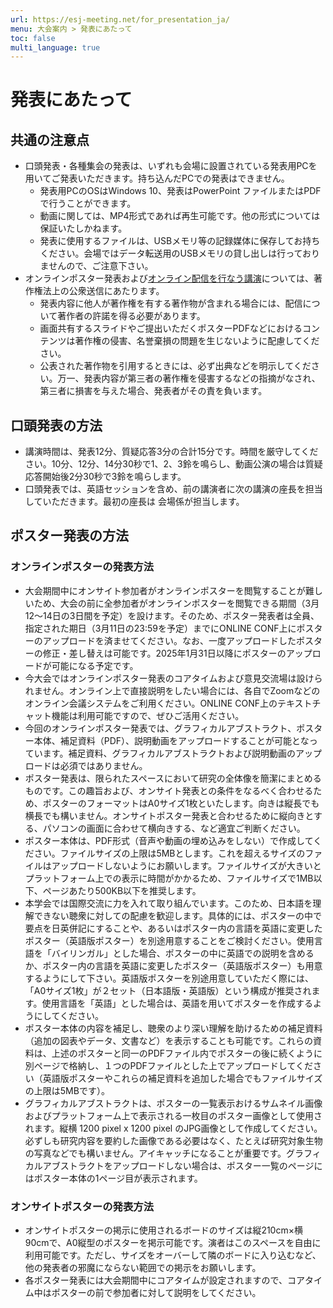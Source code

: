 ```yaml
---
url: https://esj-meeting.net/for_presentation_ja/
menu: 大会案内 > 発表にあたって
toc: false
multi_language: true
---
```


# 発表にあたって

## 共通の注意点
- 口頭発表・各種集会の発表は、いずれも会場に設置されている発表用PCを用いてご発表いただきます。持ち込んだPCでの発表はできません。
	- 発表用PCのOSはWindows 10、発表はPowerPoint ファイルまたはPDFで行うことができます。
	- 動画に関しては、MP4形式であれば再生可能です。他の形式については保証いたしかねます。
	- 発表に使用するファイルは、USBメモリ等の記録媒体に保存してお持ちください。会場ではデータ転送用のUSBメモリの貸し出しは行っておりませんので、ご注意下さい。
- オンラインポスター発表および[オンライン配信を行なう講演](basic_information_ja#大会形式)については、著作権法上の公衆送信にあたります。
	- 発表内容に他人が著作権を有する著作物が含まれる場合には、配信について著作者の許諾を得る必要があります。
	- 画面共有するスライドやご提出いただくポスターPDFなどにおけるコンテンツは著作権の侵害、名誉棄損の問題を生じないように配慮してください。
	- 公表された著作物を引用するときには、必ず出典などを明示してください。万一、発表内容が第三者の著作権を侵害するなどの指摘がなされ、第三者に損害を与えた場合、発表者がその責を負います。

## 口頭発表の方法

- 講演時間は、発表12分、質疑応答3分の合計15分です。時間を厳守してください。10分、12分、14分30秒で1、2、3鈴を鳴らし、動画公演の場合は質疑応答開始後2分30秒で3鈴を鳴らします。
- 口頭発表では、英語セッションを含め、前の講演者に次の講演の座長を担当していただきます。最初の座長は 会場係が担当します。

## ポスター発表の方法
### オンラインポスターの発表方法
- 大会期間中にオンサイト参加者がオンラインポスターを閲覧することが難しいため、大会の前に全参加者がオンラインポスターを閲覧できる期間（3月12～14日の3日間を予定）を設けます。そのため、ポスター発表者は全員、指定された期日（3月11日の23:59を予定）までにONLINE CONF上にポスターのアップロードを済ませてください。なお、一度アップロードしたポスターの修正・差し替えは可能です。2025年1月31日以降にポスターのアップロードが可能になる予定です。 <!-- #アグリスマイルに確認済み。しかし、要旨の締め切りより先にアップできるのも変かもしれない… -->
- 今大会ではオンラインポスター発表のコアタイムおよび意見交流場は設けられません。オンライン上で直接説明をしたい場合には、各自でZoomなどのオンライン会議システムをご利用ください。ONLINE 
CONF上のテキストチャット機能は利用可能ですので、ぜひご活用ください。
- 今回のオンラインポスター発表では、グラフィカルアブストラクト、ポスター本体、補足資料（PDF）、説明動画をアップロードすることが可能となっています。補足資料、グラフィカルアブストラクトおよび説明動画のアップロードは必須ではありません。
- ポスター発表は、限られたスペースにおいて研究の全体像を簡潔にまとめるものです。この趣旨および、オンサイト発表との条件をなるべく合わせるため、ポスターのフォーマットはA0サイズ1枚といたします。向きは縦長でも横長でも構いません。オンサイトポスター発表と合わせるために縦向きとする、パソコンの画面に合わせて横向きする、など適宜ご判断ください。
- ポスター本体は、PDF形式（音声や動画の埋め込みをしない）で作成してください。ファイルサイズの上限は5MBとします。これを超えるサイズのファイルはアップロードしないようにお願いします。ファイルサイズが大きいとプラットフォーム上での表示に時間がかかるため、ファイルサイズで1MB以下、ページあたり500KB以下を推奨します。<!-- #アグリスマイルに確認済み -->
- 本学会では国際交流に力を入れて取り組んでいます。このため、日本語を理解できない聴衆に対しての配慮を歓迎します。具体的には、ポスターの中で要点を日英併記にすることや、あるいはポスター内の言語を英語に変更したポスター（英語版ポスター）を別途用意することをご検討ください。使用言語を<!--「英語」、もしくは #「英語」の場合はすべて英語では？-->「バイリンガル」とした場合、ポスターの中に英語での説明を含めるか、ポスター内の言語を英語に変更したポスター（英語版ポスター）も用意するようにして下さい。英語版ポスターを別途用意していただく際には、「A0サイズ1枚」が２セット（日本語版・英語版）という構成が推奨されます。使用言語を「英語」とした場合は、英語を用いてポスターを作成するようにしてください。
- ポスター本体の内容を補足し、聴衆のより深い理解を助けるための補足資料（追加の図表やデータ、文書など）を表示することも可能です。これらの資料は、上述のポスターと同一のPDFファイル内でポスターの後に続くように別ページで格納し、１つのPDFファイルとした上でアップロードしてください（英語版ポスターやこれらの補足資料を追加した場合でもファイルサイズの上限は5MBです）。<!-- #コメントのファイル添付機能にアップするやり方もあるようだが、周知するか、周知の方法についは要検討 -->
- グラフィカルアブストラクトは、ポスターの一覧表示おけるサムネイル画像およびプラットフォーム上で表示される一枚目のポスター画像として使用されます。縦横 1200 pixel x 1200 pixel のJPG画像として作成してください。必ずしも研究内容を要約した画像である必要はなく、たとえば研究対象生物の写真などでも構いません。アイキャッチになることが重要です。グラフィカルアブストラクトをアップロードしない場合は、ポスター一覧のページにはポスター本体の1ページ目が表示されます。
<!-- #以下は9月の時点でHPにアップしなくてよい 
- ポスター内容を説明する動画や発表内容に関連する動画をアップロードすることができます（２ファイルまで／MP4形式のみ／500 MB以下／５分以内）。プラットフォーム上では、この動画はポスターとは別に表示されます。聴衆はポスターを表示したまま動画を視聴したり、動画ファイルに含まれる音声だけを聞きながらポスターを眺めたりすることができます。
- アップロードされたポスターや説明動画は、ダウンロードやテキストのコピーができない設定になります。
ポスターは会期後１ヶ月間程度プラットフォーム上で閲覧できる状態が続き、この間はテキストチャットを用いたディスカッションも引き続き可能にする予定です。会期後も、交流の場としてご活用ください。
-->

### オンサイトポスターの発表方法
- オンサイトポスターの掲示に使用されるボードのサイズは縦210cm×横90cmで、A0縦型のポスターを掲示可能です。演者はこのスペースを自由に利用可能です。ただし、サイズをオーバーして隣のボードに入り込むなど、他の発表者の邪魔にならない範囲での掲示をお願いします。
- 各ポスター発表には大会期間中にコアタイムが設定されますので、コアタイム中はポスターの前で参加者に対して説明をしてください。
<!-- #以下は9月の時点でHPにアップしなくてよい 
- ポスターを貼るための画鋲は持参してください。例年、会場周辺の店舗では品薄になりますので、ご注意ください。
- 本大会は、日本生態学会では久々のオンサイトでのポスター発表となります。当日は混雑も予想されますので、感染症対策等、ご自身の責任で適切に行っていただきますようお願いいたします。
-->
<!-- ここまで、別ページ「発表に関する諸注意」に移動 -->